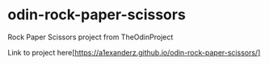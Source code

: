 # odin-rock-paper-scissors
Rock Paper Scissors project from TheOdinProject

Link to project here[https://a1exanderz.github.io/odin-rock-paper-scissors/]
